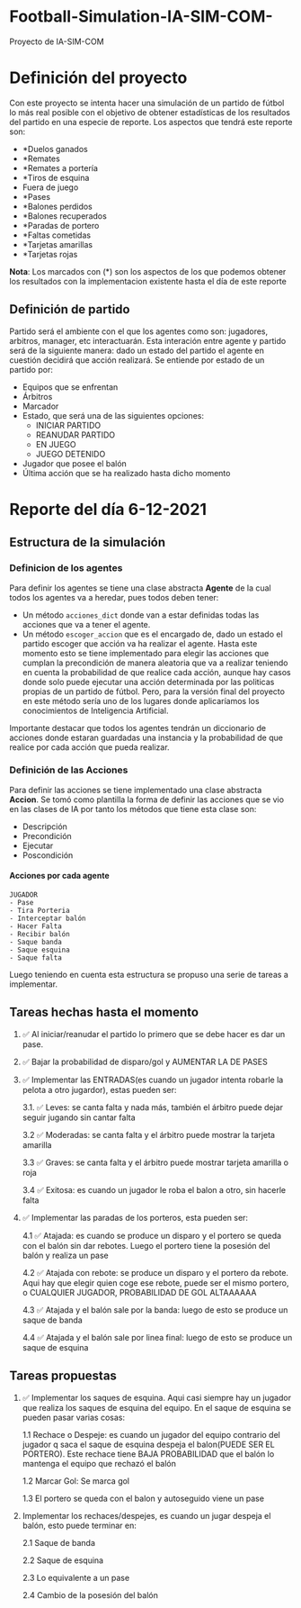 # Football-Simulation-IA-SIM-COM-
Proyecto de IA-SIM-COM

# Definición del proyecto
Con este proyecto se intenta hacer una simulación de un partido de fútbol lo más real posible con el objetivo de obtener estadísticas de los resultados del partido en una especie de reporte. Los aspectos que tendrá este reporte son: 
- *Duelos ganados
- *Remates
- *Remates a portería
- *Tiros de esquina
- Fuera de juego
- *Pases
- *Balones perdidos
- *Balones recuperados
- *Paradas de portero
- *Faltas cometidas
- *Tarjetas amarillas
- *Tarjetas rojas

**Nota**: Los marcados con (*) son los aspectos de los que podemos obtener los resultados con la implementacion existente hasta el día de este reporte

## Definición de partido
Partido será el ambiente con el que los agentes como son: jugadores, arbitros, manager, etc interactuarán. Esta interación entre agente y partido será de la siguiente manera: dado un estado del partido el agente en cuestión decidirá que acción realizará. 
Se entiende por estado de un partido por:
- Equipos que se enfrentan
- Árbitros
- Marcador
- Estado, que será una de las siguientes opciones:  
    - INICIAR PARTIDO
    - REANUDAR PARTIDO
    - EN JUEGO  
    - JUEGO DETENIDO
- Jugador que posee el balón
- Última acción que se ha realizado hasta dicho momento
# Reporte del día 6-12-2021
## Estructura de la simulación
### Definicion de los agentes
Para definir los agentes se tiene una clase abstracta **Agente** de la cual todos los agentes va a heredar, pues todos deben tener:
- Un método `acciones_dict` donde van a estar definidas todas las acciones que va a tener el agente.
- Un método `escoger_accion` que es el encargado de, dado un estado el partido escoger que acción va ha realizar el agente. Hasta este momento esto se tiene implementado para elegir las acciones que cumplan la precondición de manera aleatoria que va a realizar teniendo en cuenta la probabilidad de que realice cada acción, aunque hay casos donde solo puede ejecutar una acción determinada por las politicas propias de un partido de fútbol. Pero, para la versión final del proyecto en este método sería uno de los lugares donde aplicaríamos los conocimientos de Inteligencia Artificial. 

Importante destacar que todos los agentes tendrán un diccionario de acciones donde estaran guardadas una instancia y la probabilidad de que realice por cada acción que pueda realizar. 

### Definición de las Acciones
Para definir las acciones se tiene implementado una clase abstracta **Accion**. Se tomó como plantilla la forma de definir las acciones que se vio en las clases de IA por tanto los métodos que tiene esta clase son:

- Descripción
- Precondición
- Ejecutar
- Poscondición

#### Acciones por cada agente
    JUGADOR
    - Pase
    - Tira Porteria 
    - Interceptar balón
    - Hacer Falta
    - Recibir balón
    - Saque banda
    - Saque esquina
    - Saque falta


Luego teniendo en cuenta esta estructura se propuso una serie de tareas a implementar.
## Tareas hechas hasta el momento

1. ✅ Al iniciar/reanudar el partido lo primero que se debe hacer es dar un pase.

2. ✅ Bajar la probabilidad de disparo/gol y AUMENTAR LA DE PASES

3. ✅ Implementar las ENTRADAS(es cuando un jugador intenta robarle la pelota a otro jugardor), estas pueden ser: 

    3.1. ✅ Leves: se canta falta y nada más,  también el árbitro puede dejar seguir jugando sin cantar falta

    3.2 ✅ Moderadas: se canta falta y el árbitro puede mostrar la tarjeta amarilla
     
    3.3 ✅ Graves: se canta falta y el árbitro puede mostrar tarjeta amarilla o roja
    
    3.4 ✅ Exitosa: es cuando un jugador le roba el balon a otro, sin hacerle falta
    
4. ✅ Implementar las paradas de los porteros, esta pueden ser:

    4.1 ✅ Atajada: es cuando se produce un disparo y el portero se queda con el balón sin dar rebotes. Luego el portero tiene la posesión del balón y realiza un pase
  
    4.2 ✅ Atajada con rebote: se produce un disparo y el portero da rebote. Aqui hay que elegir quien coge ese rebote, puede ser el mismo portero, o CUALQUIER JUGADOR, PROBABILIDAD DE GOL ALTAAAAAA
    
    4.3 ✅ Atajada y el balón sale por la banda: luego de esto se produce un saque de banda

    4.4 ✅ Atajada y el balón sale por linea final: luego de esto se produce un saque de esquina
 
## Tareas propuestas

1. ✅ Implementar los saques de esquina. Aqui casi siempre hay un jugador que realiza los saques de esquina del equipo. En el saque de esquina se pueden pasar varias cosas:

    1.1 Rechace o Despeje: es cuando un jugador del equipo contrario del jugador q saca el saque de esquina despeja el balon(PUEDE SER EL PORTERO). Este rechace tiene BAJA PROBABILIDAD que el balón lo mantenga el equipo que rechazó el balón
    
    1.2 Marcar Gol: Se marca gol
    
    1.3 El portero se queda con el balon y autoseguido viene un pase

2. Implementar los rechaces/despejes, es cuando un jugar despeja el balón, esto puede terminar en: 

    2.1 Saque de banda

    2.2 Saque de esquina

    2.3 Lo equivalente a un pase

    2.4 Cambio de la posesión del balón